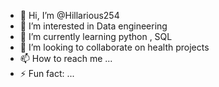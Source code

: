 - 👋 Hi, I’m @Hillarious254
- 👀 I’m interested in Data engineering 
- 🌱 I’m currently learning python , SQL 
- 💞️ I’m looking to collaborate on health projects 
- 📫 How to reach me ...
- ⚡ Fun fact: ...

<!---
Hillarious254/Hillarious254 is a ✨ special ✨ repository because its `README.md` (this file) appears on your GitHub profile.
You can click the Preview link to take a look at your changes.
--->
